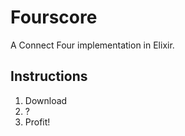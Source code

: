 # Fourscore

A Connect Four implementation in Elixir.

## Instructions

1. Download
2. ?
3. Profit!

